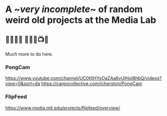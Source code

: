 # A \~_very incomplete_\~ of random weird old projects at the Media Lab
## 🤖🦿🌱🧠 🎹📲🎻📺🔐


Much more to do here.



### PongCam

https://www.youtube.com/channel/UC0t0HYsOaZAa6vUlHoI8hbQ/videos?view=0&sort=da
https://cargocollective.com/jcherston/PongCam


### FlipFeed

https://www.media.mit.edu/projects/flipfeed/overview/
